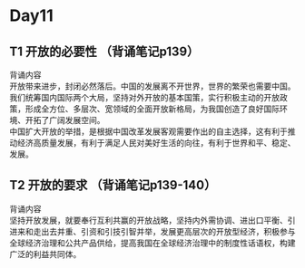 # Day11
## T1 开放的必要性 （背诵笔记p139）
背诵内容  
开放带来进步，封闭必然落后。中国的发展离不开世界，世界的繁荣也需要中国。  
我们统筹国内国际两个大局，坚持对外开放的基本国策，实行积极主动的开放政策，形成全方位、多层次、宽领域的全面开放新格局，为我国创造了良好国际环境、开拓了广阔发展空间。  
中国扩大开放的举措，是根据中国改革发展客观需要作出的自主选择，这有利于推动经济高质量发展，有利于满足人民对美好生活的向往，有利于世界和平、稳定、发展。

## T2 开放的要求 （背诵笔记p139-140）
背诵内容  
坚持开放发展，就要奉行互利共赢的开放战略，坚持内外需协调、进出口平衡、引进来和走出去并重、引资和引技引智并举，发展更高层次的开放型经济，积极参与全球经济治理和公共产品供给，提高我国在全球经济治理中的制度性话语权，构建广泛的利益共同体。
